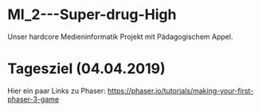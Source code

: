 # MI_2---Super-drug-High
Unser hardcore Medieninformatik Projekt mit Pädagogischem Appel.
# Tagesziel (04.04.2019)
Hier ein paar Links zu Phaser: https://phaser.io/tutorials/making-your-first-phaser-3-game
                               